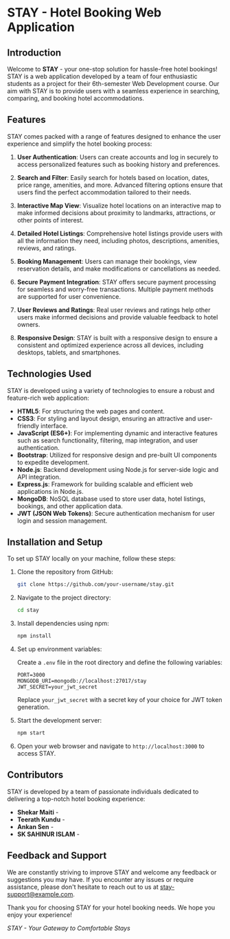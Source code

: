 # STAY - Hotel Booking Web Application

## Introduction

Welcome to **STAY** - your one-stop solution for hassle-free hotel bookings! STAY is a web application developed by a team of four enthusiastic students as a project for their 6th-semester Web Development course. Our aim with STAY is to provide users with a seamless experience in searching, comparing, and booking hotel accommodations.

## Features

STAY comes packed with a range of features designed to enhance the user experience and simplify the hotel booking process:

1. **User Authentication**: Users can create accounts and log in securely to access personalized features such as booking history and preferences.

2. **Search and Filter**: Easily search for hotels based on location, dates, price range, amenities, and more. Advanced filtering options ensure that users find the perfect accommodation tailored to their needs.

3. **Interactive Map View**: Visualize hotel locations on an interactive map to make informed decisions about proximity to landmarks, attractions, or other points of interest.

4. **Detailed Hotel Listings**: Comprehensive hotel listings provide users with all the information they need, including photos, descriptions, amenities, reviews, and ratings.

5. **Booking Management**: Users can manage their bookings, view reservation details, and make modifications or cancellations as needed.

6. **Secure Payment Integration**: STAY offers secure payment processing for seamless and worry-free transactions. Multiple payment methods are supported for user convenience.

7. **User Reviews and Ratings**: Real user reviews and ratings help other users make informed decisions and provide valuable feedback to hotel owners.

8. **Responsive Design**: STAY is built with a responsive design to ensure a consistent and optimized experience across all devices, including desktops, tablets, and smartphones.

## Technologies Used

STAY is developed using a variety of technologies to ensure a robust and feature-rich web application:

- **HTML5**: For structuring the web pages and content.
- **CSS3**: For styling and layout design, ensuring an attractive and user-friendly interface.
- **JavaScript (ES6+)**: For implementing dynamic and interactive features such as search functionality, filtering, map integration, and user authentication.
- **Bootstrap**: Utilized for responsive design and pre-built UI components to expedite development.
- **Node.js**: Backend development using Node.js for server-side logic and API integration.
- **Express.js**: Framework for building scalable and efficient web applications in Node.js.
- **MongoDB**: NoSQL database used to store user data, hotel listings, bookings, and other application data.
- **JWT (JSON Web Tokens)**: Secure authentication mechanism for user login and session management.

## Installation and Setup

To set up STAY locally on your machine, follow these steps:

1. Clone the repository from GitHub:

   ```bash
   git clone https://github.com/your-username/stay.git
   ```

2. Navigate to the project directory:

   ```bash
   cd stay
   ```

3. Install dependencies using npm:

   ```bash
   npm install
   ```

4. Set up environment variables:

   Create a `.env` file in the root directory and define the following variables:

   ```plaintext
   PORT=3000
   MONGODB_URI=mongodb://localhost:27017/stay
   JWT_SECRET=your_jwt_secret
   ```

   Replace `your_jwt_secret` with a secret key of your choice for JWT token generation.

5. Start the development server:

   ```bash
   npm start
   ```

6. Open your web browser and navigate to `http://localhost:3000` to access STAY.

## Contributors

STAY is developed by a team of passionate individuals dedicated to delivering a top-notch hotel booking experience:

- **Shekar Maiti** - 
- **Teerath Kundu** - 
- **Ankan Sen** -
- **SK SAHINUR ISLAM** - 
## Feedback and Support

We are constantly striving to improve STAY and welcome any feedback or suggestions you may have. If you encounter any issues or require assistance, please don't hesitate to reach out to us at stay-support@example.com.

Thank you for choosing STAY for your hotel booking needs. We hope you enjoy your experience!

*STAY - Your Gateway to Comfortable Stays*
